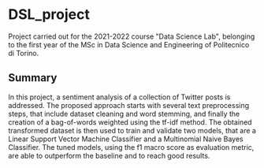 # DSL_project

Project carried out for the 2021-2022 course "Data Science Lab", belonging to the first year of the MSc in Data Science and Engineering of Politecnico di Torino.

## Summary

In this project, a sentiment analysis of a collection of Twitter posts is addressed. The proposed approach starts with several text preprocessing steps, that include dataset cleaning and word stemming, and finally the creation of a bag-of-words weighted using the tf-idf method. The obtained transformed dataset is then used to train and validate two models, that are a Linear Support Vector Machine Classifier and a Multinomial Naive Bayes Classifier. The tuned models, using the f1 macro score as evaluation metric, are able to outperform the baseline and to reach good results.
